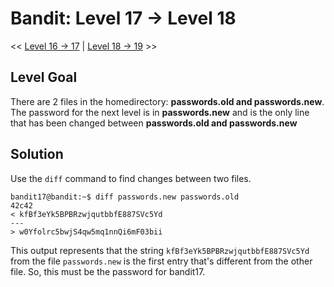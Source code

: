 # Bandit: Level 17 -> Level 18

<< [Level 16 -> 17](https://github.com/Dennis-Dang/OverTheWire/blob/main/0_bandit/level_16-17.md) | [Level 18 -> 19](https://github.com/Dennis-Dang/OverTheWire/blob/main/0_bandit/level_18-19.md) >>

## Level Goal
There are 2 files in the homedirectory: **passwords.old and passwords.new**. The password for the next level is in **passwords.new** and is the only line that has been changed between **passwords.old and passwords.new**

## Solution
Use the `diff` command to find changes between two files.
```console
bandit17@bandit:~$ diff passwords.new passwords.old
42c42
< kfBf3eYk5BPBRzwjqutbbfE887SVc5Yd
---
> w0Yfolrc5bwjS4qw5mq1nnQi6mF03bii
```

This output represents that the string `kfBf3eYk5BPBRzwjqutbbfE887SVc5Yd` from the file `passwords.new` is the first entry that's different from the other file.
So, this must be the password for bandit17.
